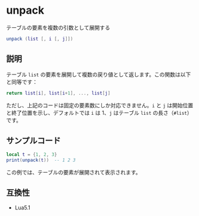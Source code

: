 # unpack

テーブルの要素を複数の引数として展開する

```lua
unpack (list [, i [, j]])
```

## 説明

テーブル `list` の要素を展開して複数の戻り値として返します。この関数は以下と同等です：

```lua
return list[i], list[i+1], ..., list[j]
```

ただし、上記のコードは固定の要素数にしか対応できません。`i` と `j` は開始位置と終了位置を示し、デフォルトでは `i` は 1、`j` はテーブル `list` の長さ（`#list`）です。

## サンプルコード

```lua
local t = {1, 2, 3}
print(unpack(t))  -- 1 2 3
```

この例では、テーブルの要素が展開されて表示されます。

## 互換性

- Lua5.1